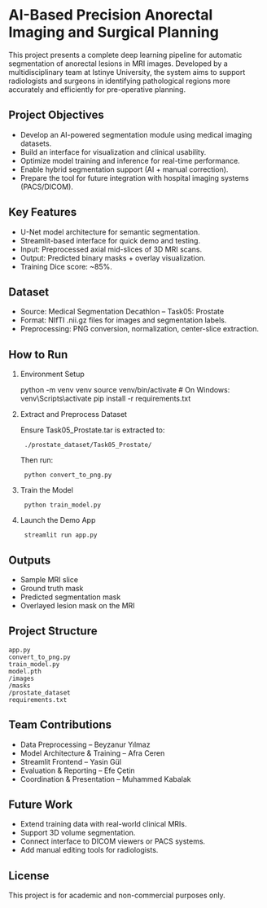 AI-Based Precision Anorectal Imaging and Surgical Planning
===========================================================

This project presents a complete deep learning pipeline for automatic segmentation of anorectal lesions in MRI images. Developed by a multidisciplinary team at Istinye University, the system aims to support radiologists and surgeons in identifying pathological regions more accurately and efficiently for pre-operative planning.

Project Objectives
------------------
- Develop an AI-powered segmentation module using medical imaging datasets.
- Build an interface for visualization and clinical usability.
- Optimize model training and inference for real-time performance.
- Enable hybrid segmentation support (AI + manual correction).
- Prepare the tool for future integration with hospital imaging systems (PACS/DICOM).

Key Features
------------
- U-Net model architecture for semantic segmentation.
- Streamlit-based interface for quick demo and testing.
- Input: Preprocessed axial mid-slices of 3D MRI scans.
- Output: Predicted binary masks + overlay visualization.
- Training Dice score: ~85%.

Dataset
-------
- Source: Medical Segmentation Decathlon – Task05: Prostate
- Format: NIfTI .nii.gz files for images and segmentation labels.
- Preprocessing: PNG conversion, normalization, center-slice extraction.

How to Run
----------

1. Environment Setup

    python -m venv venv
    source venv/bin/activate      # On Windows: venv\Scripts\activate
    pip install -r requirements.txt

2. Extract and Preprocess Dataset

    Ensure Task05_Prostate.tar is extracted to:

        ./prostate_dataset/Task05_Prostate/

    Then run:

        python convert_to_png.py

3. Train the Model

        python train_model.py

4. Launch the Demo App

        streamlit run app.py

Outputs
-------
- Sample MRI slice
- Ground truth mask
- Predicted segmentation mask
- Overlayed lesion mask on the MRI

Project Structure
-----------------
    app.py
    convert_to_png.py
    train_model.py
    model.pth
    /images
    /masks
    /prostate_dataset
    requirements.txt

Team Contributions
------------------
- Data Preprocessing – Beyzanur Yılmaz
- Model Architecture & Training – Afra Ceren
- Streamlit Frontend – Yasin Gül
- Evaluation & Reporting – Efe Çetin
- Coordination & Presentation – Muhammed Kabalak

Future Work
-----------
- Extend training data with real-world clinical MRIs.
- Support 3D volume segmentation.
- Connect interface to DICOM viewers or PACS systems.
- Add manual editing tools for radiologists.

License
-------
This project is for academic and non-commercial purposes only.
